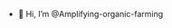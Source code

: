 - 👋 Hi, I’m @Amplifying-organic-farming
<!---
Amplifying-organic-farming/Amplifying-organic-farming is a ✨ special ✨ repository because its `README.md` (this file) appears on your GitHub profile.
You can click the Preview link to take a look at your changes.
--->
